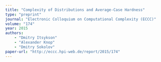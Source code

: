 ```yaml
---
title: "Complexity of Distributions and Average-Case Hardness"
type: "preprint"
journal: "Electronic Colloquium on Computational Complexity (ECCC)"
volume: "174"
year: 2015
authors:    
    - "Dmitry Itsykson"
    - "Alexander Knop"
    - "Dmitry Sokolov"
paper-url: "http://eccc.hpi-web.de/report/2015/174"
---
```

